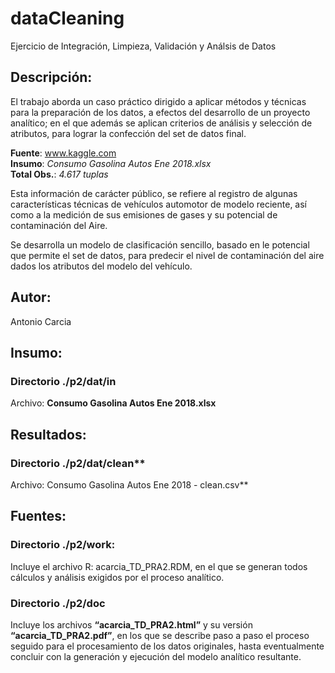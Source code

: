 # dataCleaning
Ejercicio de Integración, Limpieza, Validación y Análsis de Datos

## Descripción:
El trabajo aborda un caso práctico dirigido a aplicar métodos y técnicas para la preparación de los datos, a efectos del desarrollo de un proyecto analítico; en el que además se aplican criterios de análisis y selección de atributos, para lograr la confección del set de datos final.

  **Fuente**: www.kaggle.com        
  **Insumo**: *Consumo Gasolina Autos Ene 2018.xlsx*     
  **Total Obs.**: *4.617 tuplas*  
  
Esta información de carácter público, se refiere al registro de algunas características técnicas de vehículos automotor de modelo reciente, así como a la medición de sus emisiones de gases y su potencial de contaminación del Aire.

Se desarrolla un modelo de clasificación sencillo, basado en le potencial que permite el set de datos, para predecir el nivel de contaminación del aire dados los atributos del modelo del vehículo.

## Autor: 
Antonio Carcia

## Insumo:
### Directorio ./p2/dat/in
Archivo: **Consumo Gasolina Autos Ene 2018.xlsx**

## Resultados:
### Directorio ./p2/dat/clean**
Archivo: Consumo Gasolina Autos Ene 2018 - clean.csv**

## Fuentes:
### Directorio ./p2/work: 
Incluye el archivo R: acarcia_TD_PRA2.RDM, en el que se generan todos cálculos y análisis exigidos por el proceso analítico.

### Directorio ./p2/doc
Incluye los archivos **“acarcia_TD_PRA2.html”** y su versión **“acarcia_TD_PRA2.pdf”**, en los que se describe paso a paso el proceso seguido para el procesamiento de los datos originales, hasta eventualmente concluir con la generación y ejecución del modelo analítico resultante.

